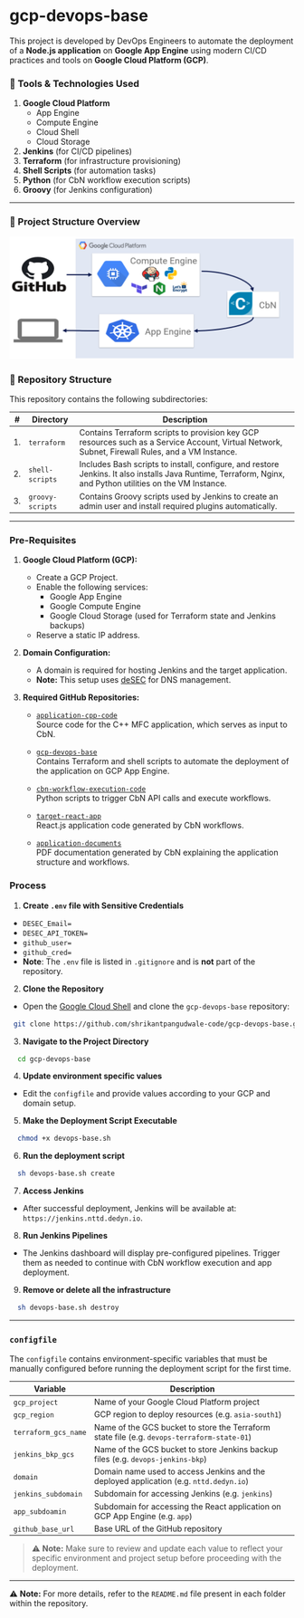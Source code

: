 # gcp-devops-base

This project is developed by DevOps Engineers to automate the deployment of a **Node.js application** on **Google App Engine** using modern CI/CD practices and tools on **Google Cloud Platform (GCP)**.

### 🚀 Tools & Technologies Used

1. **Google Cloud Platform**
   - App Engine  
   - Compute Engine  
   - Cloud Shell  
   - Cloud Storage  
2. **Jenkins** (for CI/CD pipelines)  
3. **Terraform** (for infrastructure provisioning)  
4. **Shell Scripts** (for automation tasks)  
5. **Python** (for CbN workflow execution scripts)  
6. **Groovy** (for Jenkins configuration)

---

### 📁 Project Structure Overview

<p align="center">
  <img width="800" alt="Project Architecture" src="https://github.com/shrikantpangudwale-code/gcp-devops-base/blob/main/GCP-Devops-CbN.png?raw=true">
</p>

### 📂 Repository Structure

This repository contains the following subdirectories:

| #  | Directory        | Description |
|----|------------------|-------------|
| 1. | `terraform`      | Contains Terraform scripts to provision key GCP resources such as a Service Account, Virtual Network, Subnet, Firewall Rules, and a VM Instance. |
| 2. | `shell-scripts`  | Includes Bash scripts to install, configure, and restore Jenkins. It also installs Java Runtime, Terraform, Nginx, and Python utilities on the VM Instance. |
| 3. | `groovy-scripts` | Contains Groovy scripts used by Jenkins to create an admin user and install required plugins automatically. |

--------------------------------------------------------------------------------------------------------------------------------------------------------------

### Pre-Requisites

1. **Google Cloud Platform (GCP):**  
   - Create a GCP Project.  
   - Enable the following services:
     - Google App Engine  
     - Google Compute Engine  
     - Google Cloud Storage (used for Terraform state and Jenkins backups)  
   - Reserve a static IP address.

2. **Domain Configuration:**  
   - A domain is required for hosting Jenkins and the target application.  
   - **Note:** This setup uses [deSEC](https://desec.io) for DNS management.

3. **Required GitHub Repositories:**
   - [`application-cpp-code`](https://github.com/CBN-Project-Deployment/Gridctrl_src_CplusPlus.git)  
     Source code for the C++ MFC application, which serves as input to CbN.
     
   - [`gcp-devops-base`](https://github.com/shrikantpangudwale-code/gcp-devops-base.git)  
     Contains Terraform and shell scripts to automate the deployment of the application on GCP App Engine.
     
   - [`cbn-workflow-execution-code`](https://github.com/CBN-Project-Deployment/CBN_Workflow_PY.git)  
     Python scripts to trigger CbN API calls and execute workflows.
     
   - [`target-react-app`](https://github.com/CBN-Project-Deployment/React-Dep.git)  
     React.js application code generated by CbN workflows.
     
   - [`application-documents`](https://github.com/CBN-Project-Deployment/App-Documentations.git)  
     PDF documentation generated by CbN explaining the application structure and workflows.


### Process

1. **Create `.env` file with Sensitive Credentials**
  - `DESEC_Email=`
  - `DESEC_API_TOKEN=`
  - `github_user=`
  - `github_cred=` 
   - **Note**: The `.env` file is listed in `.gitignore` and is **not** part of the repository.
2. **Clone the Repository**  
  - Open the [Google Cloud Shell](https://shell.cloud.google.com) and clone the `gcp-devops-base` repository:
   ```bash
    git clone https://github.com/shrikantpangudwale-code/gcp-devops-base.git
  ```  
3. **Navigate to the Project Directory**
  ```bash
    cd gcp-devops-base
  ```
4. **Update environment specific values**
  - Edit the `configfile` and provide values according to your GCP and domain setup.
5. **Make the Deployment Script Executable**
  ```bash
    chmod +x devops-base.sh
  ```
6. **Run the deployment script**
  ```bash
    sh devops-base.sh create
  ```
7. **Access Jenkins**
  - After successful deployment, Jenkins will be available at: `https://jenkins.nttd.dedyn.io`.
8. **Run Jenkins Pipelines**
  - The Jenkins dashboard will display pre-configured pipelines. Trigger them as needed to continue with CbN workflow execution and app deployment.
9. **Remove or delete all the infrastructure**
  ```bash
    sh devops-base.sh destroy
  ```
--------------------------------------------------------------------------------------------------------------------------------------------------------------
### `configfile`

The `configfile` contains environment-specific variables that must be manually configured before running the deployment script for the first time.

| Variable              | Description                                                                 |
|-----------------------|-----------------------------------------------------------------------------|
| `gcp_project`         | Name of your Google Cloud Platform project                                  |
| `gcp_region`          | GCP region to deploy resources (e.g. `asia-south1`)                         |
| `terraform_gcs_name`  | Name of the GCS bucket to store the Terraform state file (e.g. `devops-terraform-state-01`) |
| `jenkins_bkp_gcs`     | Name of the GCS bucket to store Jenkins backup files (e.g. `devops-jenkins-bkp`) |
| `domain`              | Domain name used to access Jenkins and the deployed application (e.g. `nttd.dedyn.io`) |
| `jenkins_subdomain`   | Subdomain for accessing Jenkins (e.g. `jenkins`)                            |
| `app_subdoamin`       | Subdomain for accessing the React application on GCP App Engine (e.g. `app`) |
| `github_base_url`     | Base URL of the GitHub repository                                           |

> ⚠️ **Note:** Make sure to review and update each value to reflect your specific environment and project setup before proceeding with the deployment.

--------------------------------------------------------------------------------------------------------------------------------------------------------------

⚠️ **Note:** For more details, refer to the `README.md` file present in each folder within the repository.
